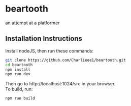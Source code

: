 # beartooth
an attempt at a platformer

## Installation Instructions
Install nodeJS, then run these commands:
```bash
git clone https://github.com/Charlieee1/beartooth.git
cd beartooth
npm install
npm run dev
```
Then go to http://localhost:1024/src in your browser.  
To build, run:
```bash
npm run build
```
